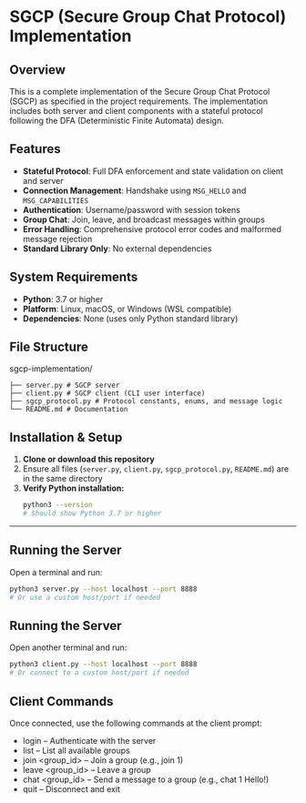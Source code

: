 # SGCP (Secure Group Chat Protocol) Implementation

## Overview
This is a complete implementation of the Secure Group Chat Protocol (SGCP) as specified in the project requirements. The implementation includes both server and client components with a stateful protocol following the DFA (Deterministic Finite Automata) design.

## Features

- **Stateful Protocol**: Full DFA enforcement and state validation on client and server
- **Connection Management**: Handshake using `MSG_HELLO` and `MSG_CAPABILITIES`
- **Authentication**: Username/password with session tokens
- **Group Chat**: Join, leave, and broadcast messages within groups
- **Error Handling**: Comprehensive protocol error codes and malformed message rejection
- **Standard Library Only**: No external dependencies

## System Requirements

- **Python**: 3.7 or higher
- **Platform**: Linux, macOS, or Windows (WSL compatible)
- **Dependencies**: None (uses only Python standard library)

 ## File Structure 
sgcp-implementation/
 ```
├── server.py # SGCP server
├── client.py # SGCP client (CLI user interface)
├── sgcp_protocol.py # Protocol constants, enums, and message logic
└── README.md # Documentation

```
## Installation & Setup

1. **Clone or download this repository**
2. Ensure all files (`server.py`, `client.py`, `sgcp_protocol.py`, `README.md`) are in the same directory
3. **Verify Python installation:**
    ```sh
    python3 --version
    # Should show Python 3.7 or higher
    ```

---

## Running the Server

Open a terminal and run:
```sh
python3 server.py --host localhost --port 8888
# Or use a custom host/port if needed
```

## Running the Server
Open another terminal and run:
```sh
python3 client.py --host localhost --port 8888
# Or connect to a custom host/port if needed
```

## Client Commands
Once connected, use the following commands at the client prompt:

- login <username> <password> – Authenticate with the server
- list – List all available groups
- join <group_id> – Join a group (e.g., join 1)
- leave <group_id> – Leave a group
- chat <group_id> <message> – Send a message to a group (e.g., chat 1 Hello!)
- quit – Disconnect and exit
